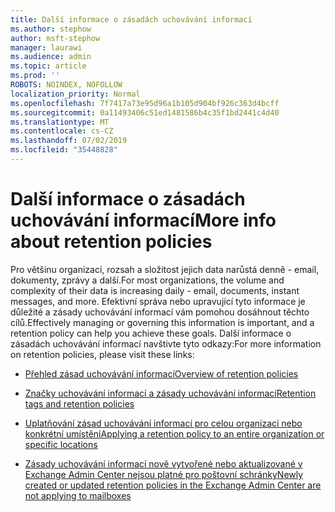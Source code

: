```yaml
---
title: Další informace o zásadách uchovávání informací
ms.author: stephow
author: msft-stephow
manager: laurawi
ms.audience: admin
ms.topic: article
ms.prod: ''
ROBOTS: NOINDEX, NOFOLLOW
localization_priority: Normal
ms.openlocfilehash: 7f7417a73e95d96a1b105d904bf926c363d4bcff
ms.sourcegitcommit: 0a11493406c51ed1481586b4c35f1bd2441c4d40
ms.translationtype: MT
ms.contentlocale: cs-CZ
ms.lasthandoff: 07/02/2019
ms.locfileid: "35448828"
---
```

# <a name="more-info-about-retention-policies"></a><span data-ttu-id="f6539-102">Další informace o zásadách uchovávání informací</span><span class="sxs-lookup"><span data-stu-id="f6539-102">More info about retention policies</span></span>

<span data-ttu-id="f6539-103">Pro většinu organizací, rozsah a složitost jejich data narůstá denně - email, dokumenty, zprávy a další.</span><span class="sxs-lookup"><span data-stu-id="f6539-103">For most organizations, the volume and complexity of their data is increasing daily - email, documents, instant messages, and more.</span></span>
<span data-ttu-id="f6539-104">Efektivní správa nebo upravující tyto informace je důležité a zásady uchovávání informací vám pomohou dosáhnout těchto cílů.</span><span class="sxs-lookup"><span data-stu-id="f6539-104">Effectively managing or governing this information is important, and a retention policy can help you achieve these goals.</span></span> <span data-ttu-id="f6539-105">Další informace o zásadách uchovávání informací navštivte tyto odkazy:</span><span class="sxs-lookup"><span data-stu-id="f6539-105">For more information on retention policies, please visit these links:</span></span>

- [<span data-ttu-id="f6539-106">Přehled zásad uchovávání informací</span><span class="sxs-lookup"><span data-stu-id="f6539-106">Overview of retention policies</span></span>](https://docs.microsoft.com/office365/securitycompliance/retention-policies)

- [<span data-ttu-id="f6539-107">Značky uchovávání informací a zásady uchovávání informací</span><span class="sxs-lookup"><span data-stu-id="f6539-107">Retention tags and retention policies</span></span>](https://docs.microsoft.com/exchange/security-and-compliance/messaging-records-management/retention-tags-and-policies)

- [<span data-ttu-id="f6539-108">Uplatňování zásad uchovávání informací pro celou organizaci nebo konkrétní umístění</span><span class="sxs-lookup"><span data-stu-id="f6539-108">Applying a retention policy to an entire organization or specific locations</span></span>](https://docs.microsoft.com/office365/securitycompliance/retention-policies#applying-a-retention-policy-to-an-entire-organization-or-specific-locations)

- [<span data-ttu-id="f6539-109">Zásady uchovávání informací nově vytvořené nebo aktualizované v Exchange Admin Center nejsou platné pro poštovní schránky</span><span class="sxs-lookup"><span data-stu-id="f6539-109">Newly created or updated retention policies in the Exchange Admin Center are not applying to mailboxes</span></span>](https://docs.microsoft.com/alchemyinsights/retention-policies-in-exchange-admin-center-not-working)

